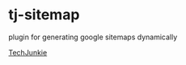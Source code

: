 tj-sitemap
================
plugin for generating google sitemaps dynamically


<a href="http://www.techjunkie.com">TechJunkie</a>
